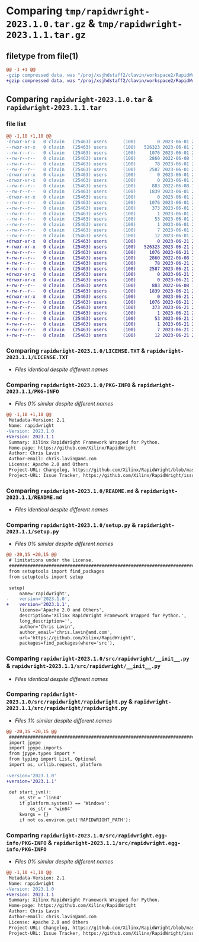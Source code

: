 # Comparing `tmp/rapidwright-2023.1.0.tar.gz` & `tmp/rapidwright-2023.1.1.tar.gz`

## filetype from file(1)

```diff
@@ -1 +1 @@
-gzip compressed data, was "/proj/xsjhdstaff2/clavin/workspace2/RapidWright/python/dist/.tmp-_qzzu3q4/rapidwright-2023.1.0.tar", last modified: Thu Jun  1 23:32:32 2023, max compression
+gzip compressed data, was "/proj/xsjhdstaff2/clavin/workspace2/RapidWright/python/dist/.tmp-ceq51w3c/rapidwright-2023.1.1.tar", last modified: Wed Jun 21 22:56:14 2023, max compression
```

## Comparing `rapidwright-2023.1.0.tar` & `rapidwright-2023.1.1.tar`

### file list

```diff
@@ -1,18 +1,18 @@
-drwxr-xr-x   0 clavin   (25463) users      (100)        0 2023-06-01 23:32:32.000000 rapidwright-2023.1.0/
--rwxr-xr-x   0 clavin   (25463) users      (100)   526323 2023-06-01 23:32:26.000000 rapidwright-2023.1.0/LICENSE.TXT
--rw-r--r--   0 clavin   (25463) users      (100)     1076 2023-06-01 23:32:32.000000 rapidwright-2023.1.0/PKG-INFO
--rw-r--r--   0 clavin   (25463) users      (100)     2860 2022-06-08 19:33:55.000000 rapidwright-2023.1.0/README.md
--rw-r--r--   0 clavin   (25463) users      (100)       78 2023-06-01 23:32:32.000000 rapidwright-2023.1.0/setup.cfg
--rw-r--r--   0 clavin   (25463) users      (100)     2587 2023-06-01 23:31:18.000000 rapidwright-2023.1.0/setup.py
-drwxr-xr-x   0 clavin   (25463) users      (100)        0 2023-06-01 23:32:32.000000 rapidwright-2023.1.0/src/
-drwxr-xr-x   0 clavin   (25463) users      (100)        0 2023-06-01 23:32:32.000000 rapidwright-2023.1.0/src/rapidwright/
--rw-r--r--   0 clavin   (25463) users      (100)      883 2022-06-08 19:33:55.000000 rapidwright-2023.1.0/src/rapidwright/__init__.py
--rw-r--r--   0 clavin   (25463) users      (100)     1839 2023-06-01 21:09:19.000000 rapidwright-2023.1.0/src/rapidwright/rapidwright.py
-drwxr-xr-x   0 clavin   (25463) users      (100)        0 2023-06-01 23:32:32.000000 rapidwright-2023.1.0/src/rapidwright.egg-info/
--rw-r--r--   0 clavin   (25463) users      (100)     1076 2023-06-01 23:32:32.000000 rapidwright-2023.1.0/src/rapidwright.egg-info/PKG-INFO
--rw-r--r--   0 clavin   (25463) users      (100)      373 2023-06-01 23:32:32.000000 rapidwright-2023.1.0/src/rapidwright.egg-info/SOURCES.txt
--rw-r--r--   0 clavin   (25463) users      (100)        1 2023-06-01 23:32:32.000000 rapidwright-2023.1.0/src/rapidwright.egg-info/dependency_links.txt
--rw-r--r--   0 clavin   (25463) users      (100)       53 2023-06-01 23:32:32.000000 rapidwright-2023.1.0/src/rapidwright.egg-info/entry_points.txt
--rw-r--r--   0 clavin   (25463) users      (100)        1 2023-06-01 23:32:32.000000 rapidwright-2023.1.0/src/rapidwright.egg-info/not-zip-safe
--rw-r--r--   0 clavin   (25463) users      (100)        7 2023-06-01 23:32:32.000000 rapidwright-2023.1.0/src/rapidwright.egg-info/requires.txt
--rw-r--r--   0 clavin   (25463) users      (100)       12 2023-06-01 23:32:32.000000 rapidwright-2023.1.0/src/rapidwright.egg-info/top_level.txt
+drwxr-xr-x   0 clavin   (25463) users      (100)        0 2023-06-21 22:56:14.000000 rapidwright-2023.1.1/
+-rwxr-xr-x   0 clavin   (25463) users      (100)   526323 2023-06-21 22:56:07.000000 rapidwright-2023.1.1/LICENSE.TXT
+-rw-r--r--   0 clavin   (25463) users      (100)     1076 2023-06-21 22:56:14.000000 rapidwright-2023.1.1/PKG-INFO
+-rw-r--r--   0 clavin   (25463) users      (100)     2860 2022-06-08 19:33:55.000000 rapidwright-2023.1.1/README.md
+-rw-r--r--   0 clavin   (25463) users      (100)       78 2023-06-21 22:56:14.000000 rapidwright-2023.1.1/setup.cfg
+-rw-r--r--   0 clavin   (25463) users      (100)     2587 2023-06-21 22:55:55.000000 rapidwright-2023.1.1/setup.py
+drwxr-xr-x   0 clavin   (25463) users      (100)        0 2023-06-21 22:56:14.000000 rapidwright-2023.1.1/src/
+drwxr-xr-x   0 clavin   (25463) users      (100)        0 2023-06-21 22:56:14.000000 rapidwright-2023.1.1/src/rapidwright/
+-rw-r--r--   0 clavin   (25463) users      (100)      883 2022-06-08 19:33:55.000000 rapidwright-2023.1.1/src/rapidwright/__init__.py
+-rw-r--r--   0 clavin   (25463) users      (100)     1839 2023-06-21 22:55:55.000000 rapidwright-2023.1.1/src/rapidwright/rapidwright.py
+drwxr-xr-x   0 clavin   (25463) users      (100)        0 2023-06-21 22:56:14.000000 rapidwright-2023.1.1/src/rapidwright.egg-info/
+-rw-r--r--   0 clavin   (25463) users      (100)     1076 2023-06-21 22:56:14.000000 rapidwright-2023.1.1/src/rapidwright.egg-info/PKG-INFO
+-rw-r--r--   0 clavin   (25463) users      (100)      373 2023-06-21 22:56:14.000000 rapidwright-2023.1.1/src/rapidwright.egg-info/SOURCES.txt
+-rw-r--r--   0 clavin   (25463) users      (100)        1 2023-06-21 22:56:14.000000 rapidwright-2023.1.1/src/rapidwright.egg-info/dependency_links.txt
+-rw-r--r--   0 clavin   (25463) users      (100)       53 2023-06-21 22:56:14.000000 rapidwright-2023.1.1/src/rapidwright.egg-info/entry_points.txt
+-rw-r--r--   0 clavin   (25463) users      (100)        1 2023-06-21 22:56:14.000000 rapidwright-2023.1.1/src/rapidwright.egg-info/not-zip-safe
+-rw-r--r--   0 clavin   (25463) users      (100)        7 2023-06-21 22:56:14.000000 rapidwright-2023.1.1/src/rapidwright.egg-info/requires.txt
+-rw-r--r--   0 clavin   (25463) users      (100)       12 2023-06-21 22:56:14.000000 rapidwright-2023.1.1/src/rapidwright.egg-info/top_level.txt
```

### Comparing `rapidwright-2023.1.0/LICENSE.TXT` & `rapidwright-2023.1.1/LICENSE.TXT`

 * *Files identical despite different names*

### Comparing `rapidwright-2023.1.0/PKG-INFO` & `rapidwright-2023.1.1/PKG-INFO`

 * *Files 0% similar despite different names*

```diff
@@ -1,10 +1,10 @@
 Metadata-Version: 2.1
 Name: rapidwright
-Version: 2023.1.0
+Version: 2023.1.1
 Summary: Xilinx RapidWright Framework Wrapped for Python.
 Home-page: https://github.com/Xilinx/RapidWright
 Author: Chris Lavin
 Author-email: chris.lavin@amd.com
 License: Apache 2.0 and Others
 Project-URL: Changelog, https://github.com/Xilinx/RapidWright/blob/master/RELEASE_NOTES.TXT
 Project-URL: Issue Tracker, https://github.com/Xilinx/RapidWright/issues
```

### Comparing `rapidwright-2023.1.0/README.md` & `rapidwright-2023.1.1/README.md`

 * *Files identical despite different names*

### Comparing `rapidwright-2023.1.0/setup.py` & `rapidwright-2023.1.1/setup.py`

 * *Files 0% similar despite different names*

```diff
@@ -20,15 +20,15 @@
 # limitations under the License.
 ################################################################################
 from setuptools import find_packages
 from setuptools import setup
 
 setup(
     name='rapidwright',
-    version='2023.1.0',
+    version='2023.1.1',
     license='Apache 2.0 and Others',
     description='Xilinx RapidWright Framework Wrapped for Python.',
     long_description='',
     author='Chris Lavin',
     author_email='chris.lavin@amd.com',
     url='https://github.com/Xilinx/RapidWright',
     packages=find_packages(where='src'),
```

### Comparing `rapidwright-2023.1.0/src/rapidwright/__init__.py` & `rapidwright-2023.1.1/src/rapidwright/__init__.py`

 * *Files identical despite different names*

### Comparing `rapidwright-2023.1.0/src/rapidwright/rapidwright.py` & `rapidwright-2023.1.1/src/rapidwright/rapidwright.py`

 * *Files 1% similar despite different names*

```diff
@@ -20,15 +20,15 @@
 ################################################################################
 import jpype
 import jpype.imports
 from jpype.types import *
 from typing import List, Optional
 import os, urllib.request, platform
 
-version='2023.1.0'
+version='2023.1.1'
 
 def start_jvm():
     os_str = 'lin64'
     if platform.system() == 'Windows':
         os_str = 'win64'
     kwargs = {}
     if not os.environ.get('RAPIDWRIGHT_PATH'):
```

### Comparing `rapidwright-2023.1.0/src/rapidwright.egg-info/PKG-INFO` & `rapidwright-2023.1.1/src/rapidwright.egg-info/PKG-INFO`

 * *Files 0% similar despite different names*

```diff
@@ -1,10 +1,10 @@
 Metadata-Version: 2.1
 Name: rapidwright
-Version: 2023.1.0
+Version: 2023.1.1
 Summary: Xilinx RapidWright Framework Wrapped for Python.
 Home-page: https://github.com/Xilinx/RapidWright
 Author: Chris Lavin
 Author-email: chris.lavin@amd.com
 License: Apache 2.0 and Others
 Project-URL: Changelog, https://github.com/Xilinx/RapidWright/blob/master/RELEASE_NOTES.TXT
 Project-URL: Issue Tracker, https://github.com/Xilinx/RapidWright/issues
```

